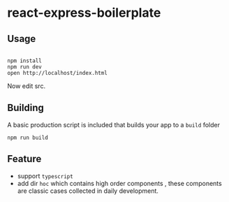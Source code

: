 # react-express-boilerplate

## Usage

``` 

npm install
npm run dev
open http://localhost/index.html

```

Now edit src.

## Building

A basic production script is included that builds your app to a `build` folder

```
npm run build
```


## Feature

- support `typescript`
- add dir `hoc` which contains high order components , these components are classic cases collected in daily development.